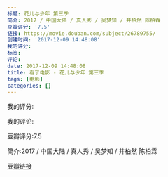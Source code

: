 ```yaml
---
标题: 花儿与少年 第三季
简介: 2017 / 中国大陆 / 真人秀 / 吴梦知 / 井柏然 陈柏霖
豆瓣评分: '7.5'
链接: https://movie.douban.com/subject/26789755/
创建时间: '2017-12-09 14:48:08'
我的评分:
标签:
评论:
date: 2017-12-09 14:48:08
title: 看了电影 - 花儿与少年 第三季
tags: [电影]
categories: []
---
```


我的评分:

我的评论:

豆瓣评分:7.5

简介:2017 / 中国大陆 / 真人秀 / 吴梦知 / 井柏然 陈柏霖

[豆瓣链接](https://movie.douban.com/subject/26789755/)

